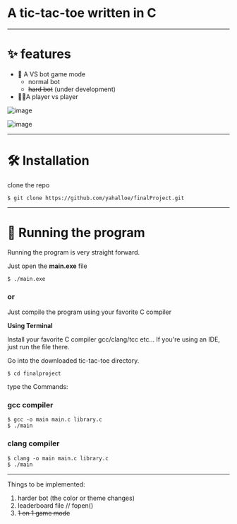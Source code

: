 # A tic-tac-toe written in C

---
# ✨ features

* 🤖 A VS bot game mode
  - normal bot
  - ~~hard bot~~ (under development)
* 🧍‍♂️A player vs player

![image](https://github.com/yahalloe/finalProject/assets/147316835/3f347701-ffbd-4aaa-b904-831b45328fe8)

![image](https://github.com/yahalloe/finalProject/assets/147316835/1dcf6d41-ddbd-4483-bdde-f5ae0401ade5)

---

# 🛠️ Installation

clone the repo 

```
$ git clone https://github.com/yahalloe/finalProject.git
```

---

# 🚀 Running the program

Running the program is very straight forward. 

Just open the **main.exe** file
```
$ ./main.exe
```

### or 

Just compile the program using your favorite C compiler

**Using Terminal** 

Install your favorite C compiler gcc/clang/tcc etc...
If you're using an IDE, just run the file there.

Go into the downloaded tic-tac-toe directory.
```
$ cd finalproject
```

type the Commands:

### gcc compiler

```
$ gcc -o main main.c library.c
$ ./main
```

### clang compiler
```
$ clang -o main main.c library.c
$ ./main
```

---

Things to be implemented:
1. harder bot (the color or theme changes)
2. leaderboard file // fopen()
3. ~~1 on 1 game mode~~
